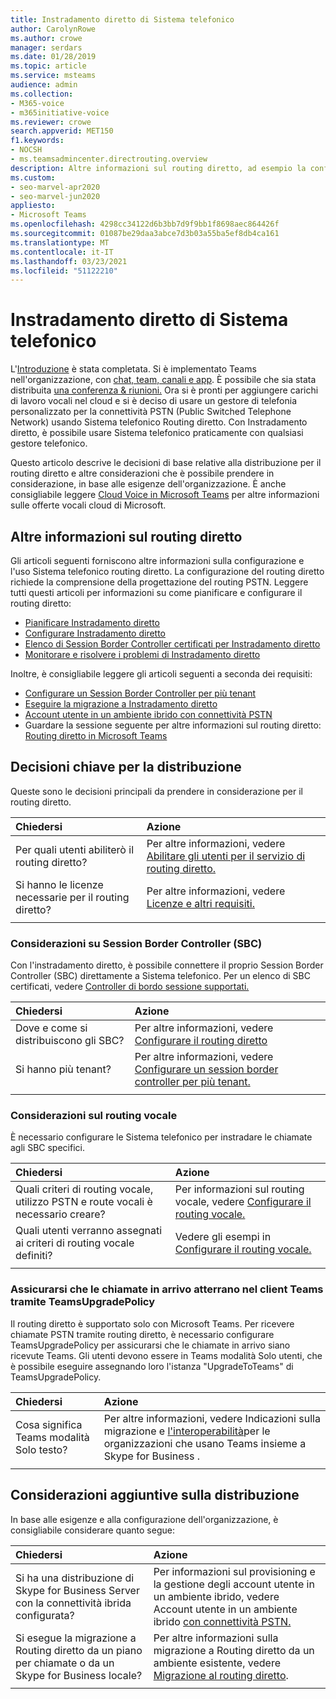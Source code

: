 ```yaml
---
title: Instradamento diretto di Sistema telefonico
author: CarolynRowe
ms.author: crowe
manager: serdars
ms.date: 01/28/2019
ms.topic: article
ms.service: msteams
audience: admin
ms.collection:
- M365-voice
- m365initiative-voice
ms.reviewer: crowe
search.appverid: MET150
f1.keywords:
- NOCSH
- ms.teamsadmincenter.directrouting.overview
description: Altre informazioni sul routing diretto, ad esempio la configurazione, le decisioni di base necessarie per la distribuzione e le considerazioni sul routing vocale.
ms.custom:
- seo-marvel-apr2020
- seo-marvel-jun2020
appliesto:
- Microsoft Teams
ms.openlocfilehash: 4298cc34122d6b3bb7d9f9bb1f8698aec864426f
ms.sourcegitcommit: 01087be29daa3abce7d3b03a55ba5ef8db4ca161
ms.translationtype: MT
ms.contentlocale: it-IT
ms.lasthandoff: 03/23/2021
ms.locfileid: "51122210"
---
```

# <a name="phone-system-direct-routing"></a>Instradamento diretto di Sistema telefonico

L'[Introduzione](get-started-with-teams-quick-start.md) è stata completata. Si è implementato Teams nell'organizzazione, con [chat, team, canali e app](deploy-chat-teams-channels-microsoft-teams-landing-page.md). È possibile che sia stata distribuita [una conferenza & riunioni.](deploy-meetings-microsoft-teams-landing-page.md) Ora si è pronti per aggiungere carichi di lavoro vocali nel cloud e si è deciso di usare un gestore di telefonia personalizzato per la connettività PSTN (Public Switched Telephone Network) usando Sistema telefonico Routing diretto. Con Instradamento diretto, è possibile usare Sistema telefonico praticamente con qualsiasi gestore telefonico.

Questo articolo descrive le decisioni di base relative alla distribuzione per il routing diretto e altre considerazioni che è possibile prendere in considerazione, in base alle esigenze dell'organizzazione. È anche consigliabile leggere [Cloud Voice in Microsoft Teams](cloud-voice-landing-page.md) per altre informazioni sulle offerte vocali cloud di Microsoft.

## <a name="learn-more-about-direct-routing"></a>Altre informazioni sul routing diretto

Gli articoli seguenti forniscono altre informazioni sulla configurazione e l'uso Sistema telefonico routing diretto. La configurazione del routing diretto richiede la comprensione della progettazione del routing PSTN. Leggere tutti questi articoli per informazioni su come pianificare e configurare il routing diretto:

- [Pianificare Instradamento diretto](direct-routing-plan.md) 
- [Configurare Instradamento diretto](direct-routing-configure.md)
- [Elenco di Session Border Controller certificati per Instradamento diretto](direct-routing-border-controllers.md)
- [Monitorare e risolvere i problemi di Instradamento diretto](direct-routing-monitor-and-troubleshoot.md)

Inoltre, è consigliabile leggere gli articoli seguenti a seconda dei requisiti:

-  [Configurare un Session Border Controller per più tenant](direct-routing-sbc-multiple-tenants.md)
-  [Eseguire la migrazione a Instradamento diretto](direct-routing-migrating.md)
-  [Account utente in un ambiente ibrido con connettività PSTN](direct-routing-user-accounts-in-a-hybrid-environment.md)
- Guardare la sessione seguente per altre informazioni sul routing diretto: [Routing diretto in Microsoft Teams](https://aka.ms/teams-direct-routing)

## <a name="core-deployment-decisions"></a>Decisioni chiave per la distribuzione

Queste sono le decisioni principali da prendere in considerazione per il routing diretto. 

|Chiedersi|Azione |
| :------------|:-------|
|Per quali utenti abiliterò il routing diretto? | Per altre informazioni, vedere [Abilitare gli utenti per il servizio di routing diretto.](direct-routing-configure.md) |
Si hanno le licenze necessarie per il routing diretto? | Per altre informazioni, vedere [Licenze e altri requisiti.](direct-routing-plan.md#licensing-and-other-requirements)
|||

### <a name="session-border-controller-sbc-considerations"></a>Considerazioni su Session Border Controller (SBC)

Con l'instradamento diretto, è possibile connettere il proprio Session Border Controller (SBC) direttamente a Sistema telefonico.  Per un elenco di SBC certificati, vedere [Controller di bordo sessione supportati.](direct-routing-border-controllers.md)

|Chiedersi|Azione |
|:------------|:-------|
| Dove e come si distribuiscono gli SBC? | Per altre informazioni, vedere [Configurare il routing diretto](direct-routing-configure.md) | 
Si hanno più tenant? | Per altre informazioni, vedere [Configurare un session border controller per più tenant.](direct-routing-sbc-multiple-tenants.md)|
|||

### <a name="voice-routing-considerations"></a>Considerazioni sul routing vocale

È necessario configurare le Sistema telefonico per instradare le chiamate agli SBC specifici.

|Chiedersi|Azione |
|:------------|:-------|
| Quali criteri di routing vocale, utilizzo PSTN e route vocali è necessario creare? | Per informazioni sul routing vocale, vedere [Configurare il routing vocale.](direct-routing-configure.md)
| Quali utenti verranno assegnati ai criteri di routing vocale definiti? | Vedere gli esempi in [Configurare il routing vocale.](direct-routing-configure.md) |
|||

### <a name="ensure-incoming-calls-land-in-the-teams-client-using-teamsupgradepolicy"></a>Assicurarsi che le chiamate in arrivo atterrano nel client Teams tramite TeamsUpgradePolicy

Il routing diretto è supportato solo con Microsoft Teams. Per ricevere chiamate PSTN tramite routing diretto, è necessario configurare TeamsUpgradePolicy per assicurarsi che le chiamate in arrivo siano ricevute Teams. Gli utenti devono essere in Teams modalità Solo utenti, che è possibile eseguire assegnando loro l'istanza "UpgradeToTeams" di TeamsUpgradePolicy. 

|Chiedersi|Azione |
|:------------|:-------|
|Cosa significa Teams modalità Solo testo? | Per altre informazioni, vedere Indicazioni sulla migrazione e [l'interoperabilità](./migration-interop-guidance-for-teams-with-skype.md)per le organizzazioni che usano Teams insieme a Skype for Business .|
|||

## <a name="additional-deployment-considerations"></a>Considerazioni aggiuntive sulla distribuzione

In base alle esigenze e alla configurazione dell'organizzazione, è consigliabile considerare quanto segue:

| Chiedersi| Azione |
| :------------|:-------|
| Si ha una distribuzione di Skype for Business Server con la connettività ibrida configurata? |  Per informazioni sul provisioning e la gestione degli account utente in un ambiente ibrido, vedere Account utente in un ambiente ibrido [con connettività PSTN.](direct-routing-user-accounts-in-a-hybrid-environment.md)| 
| Si esegue la migrazione a Routing diretto da un piano per chiamate o da un Skype for Business locale? | Per altre informazioni sulla migrazione a Routing diretto da un ambiente esistente, vedere [Migrazione al routing diretto](direct-routing-migrating.md). |
|||